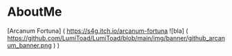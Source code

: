 # AboutMe

[Arcanum Fortuna]
(
  https://s4g.itch.io/arcanum-fortuna
  ![bla]
    (
      https://github.com/LumiToad/LumiToad/blob/main/img/banner/github_arcanum_banner.png
    )
)
